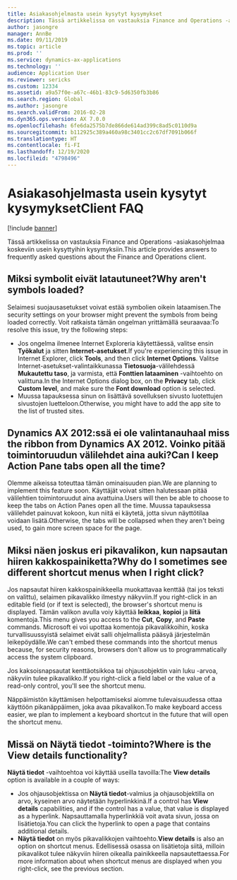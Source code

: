 ```yaml
---
title: Asiakasohjelmasta usein kysytyt kysymykset
description: Tässä artikkelissa on vastauksia Finance and Operations -asiakasohjelmaa koskeviin usein kysyttyihin kysymyksiin.
author: jasongre
manager: AnnBe
ms.date: 09/11/2019
ms.topic: article
ms.prod: ''
ms.service: dynamics-ax-applications
ms.technology: ''
audience: Application User
ms.reviewer: sericks
ms.custom: 12334
ms.assetid: a9a57f0e-a67c-46b1-83c9-5d6350fb3b86
ms.search.region: Global
ms.author: jasongre
ms.search.validFrom: 2016-02-28
ms.dyn365.ops.version: AX 7.0.0
ms.openlocfilehash: 6fe6da2575b7de866de614ad399c8ad5c0110d9a
ms.sourcegitcommit: b112925c389a460a98c3401cc2c67df7091b066f
ms.translationtype: HT
ms.contentlocale: fi-FI
ms.lasthandoff: 12/19/2020
ms.locfileid: "4798496"
---
```

# <a name="client-faq"></a><span data-ttu-id="da1e1-103">Asiakasohjelmasta usein kysytyt kysymykset</span><span class="sxs-lookup"><span data-stu-id="da1e1-103">Client FAQ</span></span>

[!include [banner](../includes/banner.md)]

<span data-ttu-id="da1e1-104">Tässä artikkelissa on vastauksia Finance and Operations -asiakasohjelmaa koskeviin usein kysyttyihin kysymyksiin.</span><span class="sxs-lookup"><span data-stu-id="da1e1-104">This article provides answers to frequently asked questions about the Finance and Operations client.</span></span>

## <a name="why-arent-symbols-loaded"></a><span data-ttu-id="da1e1-105">Miksi symbolit eivät latautuneet?</span><span class="sxs-lookup"><span data-stu-id="da1e1-105">Why aren't symbols loaded?</span></span>

<span data-ttu-id="da1e1-106">Selaimesi suojausasetukset voivat estää symbolien oikein lataamisen.</span><span class="sxs-lookup"><span data-stu-id="da1e1-106">The security settings on your browser might prevent the symbols from being loaded correctly.</span></span> <span data-ttu-id="da1e1-107">Voit ratkaista tämän ongelman yrittämällä seuraavaa:</span><span class="sxs-lookup"><span data-stu-id="da1e1-107">To resolve this issue, try the following steps:</span></span>

- <span data-ttu-id="da1e1-108">Jos ongelma ilmenee Internet Exploreria käytettäessä, valitse ensin **Työkalut** ja sitten **Internet-asetukset**.</span><span class="sxs-lookup"><span data-stu-id="da1e1-108">If you're experiencing this issue in Internet Explorer, click **Tools**, and then click **Internet Options**.</span></span> <span data-ttu-id="da1e1-109">Valitse Internet-asetukset-valintaikkunassa **Tietosuoja**-välilehdessä **Mukautettu taso**, ja varmista, että **Fonttien lataaminen** -vaihtoehto on valittuna.</span><span class="sxs-lookup"><span data-stu-id="da1e1-109">In the Internet Options dialog box, on the **Privacy** tab, click **Custom level**, and make sure the **Font download** option is selected.</span></span>
- <span data-ttu-id="da1e1-110">Muussa tapauksessa sinun on lisättävä sovelluksen sivusto luotettujen sivustojen luetteloon.</span><span class="sxs-lookup"><span data-stu-id="da1e1-110">Otherwise, you might have to add the app site to the list of trusted sites.</span></span>

## <a name="i-miss-the-ribbon-from-dynamics-ax-2012-can-i-keep-action-pane-tabs-open-all-the-time"></a><span data-ttu-id="da1e1-111">Dynamics AX 2012:ssä ei ole valintanauhaa</span><span class="sxs-lookup"><span data-stu-id="da1e1-111">I miss the ribbon from Dynamics AX 2012.</span></span> <span data-ttu-id="da1e1-112">Voinko pitää toimintoruudun välilehdet aina auki?</span><span class="sxs-lookup"><span data-stu-id="da1e1-112">Can I keep Action Pane tabs open all the time?</span></span>

<span data-ttu-id="da1e1-113">Olemme aikeissa toteuttaa tämän ominaisuuden pian.</span><span class="sxs-lookup"><span data-stu-id="da1e1-113">We are planning to implement this feature soon.</span></span> <span data-ttu-id="da1e1-114">Käyttäjät voivat sitten halutessaan pitää välilehtien toimintoruudut aina avattuina.</span><span class="sxs-lookup"><span data-stu-id="da1e1-114">Users will then be able to choose to keep the tabs on Action Panes open all the time.</span></span> <span data-ttu-id="da1e1-115">Muussa tapauksessa välilehdet painuvat kokoon, kun niitä ei käytetä, jotta sivun näyttötilaa voidaan lisätä.</span><span class="sxs-lookup"><span data-stu-id="da1e1-115">Otherwise, the tabs will be collapsed when they aren't being used, to gain more screen space for the page.</span></span>

## <a name="why-do-i-sometimes-see-different-shortcut-menus-when-i-right-click"></a><span data-ttu-id="da1e1-116">Miksi näen joskus eri pikavalikon, kun napsautan hiiren kakkospainiketta?</span><span class="sxs-lookup"><span data-stu-id="da1e1-116">Why do I sometimes see different shortcut menus when I right click?</span></span>

<span data-ttu-id="da1e1-117">Jos napsautat hiiren kakkospainikkeella muokattavaa kenttää (tai jos teksti on valittu), selaimen pikavalikko ilmestyy näkyviin.</span><span class="sxs-lookup"><span data-stu-id="da1e1-117">If you right-click in an editable field (or if text is selected), the browser's shortcut menu is displayed.</span></span> <span data-ttu-id="da1e1-118">Tämän valikon avulla voiy käyttää **leikkaa**, **kopioi** ja **liitä** komentoja.</span><span class="sxs-lookup"><span data-stu-id="da1e1-118">This menu gives you access to the **Cut**, **Copy**, and **Paste** commands.</span></span> <span data-ttu-id="da1e1-119">Microsoft ei voi upottaa komentoja pikavalikkoihin, koska turvallisuussyistä selaimet eivät salli ohjelmallista pääsyä järjestelmän leikepöydälle.</span><span class="sxs-lookup"><span data-stu-id="da1e1-119">We can't embed these commands into the shortcut menus because, for security reasons, browsers don't allow us to programmatically access the system clipboard.</span></span>

<span data-ttu-id="da1e1-120">Jos kaksoisnapsautat kenttäotsikkoa tai ohjausobjektin vain luku -arvoa, näkyviin tulee pikavalikko.</span><span class="sxs-lookup"><span data-stu-id="da1e1-120">If you right-click a field label or the value of a read-only control, you'll see the shortcut menu.</span></span>

<span data-ttu-id="da1e1-121">Näppäimistön käyttämisen helpottamiseksi aiomme tulevaisuudessa ottaa käyttöön pikanäppäimen, joka avaa pikavalikon.</span><span class="sxs-lookup"><span data-stu-id="da1e1-121">To make keyboard access easier, we plan to implement a keyboard shortcut in the future that will open the shortcut menu.</span></span>

## <a name="where-is-the-view-details-functionality"></a><span data-ttu-id="da1e1-122">Missä on Näytä tiedot -toiminto?</span><span class="sxs-lookup"><span data-stu-id="da1e1-122">Where is the View details functionality?</span></span>

<span data-ttu-id="da1e1-123">**Näytä tiedot** -vaihtoehtoa voi käyttää useilla tavoilla:</span><span class="sxs-lookup"><span data-stu-id="da1e1-123">The **View details** option is available in a couple of ways:</span></span>

- <span data-ttu-id="da1e1-124">Jos ohjausobjektissa on **Näytä tiedot**-valmius ja ohjausobjektilla on arvo, kyseinen arvo näytetään hyperlinkkinä.</span><span class="sxs-lookup"><span data-stu-id="da1e1-124">If a control has **View details** capabilities, and if the control has a value, that value is displayed as a hyperlink.</span></span> <span data-ttu-id="da1e1-125">Napsauttamalla hyperlinkkiä voit avata sivun, jossa on lisätietoja.</span><span class="sxs-lookup"><span data-stu-id="da1e1-125">You can click the hyperlink to open a page that contains additional details.</span></span>
- <span data-ttu-id="da1e1-126">**Näytä tiedot** on myös pikavalikkojen vaihtoehto.</span><span class="sxs-lookup"><span data-stu-id="da1e1-126">**View details** is also an option on shortcut menus.</span></span> <span data-ttu-id="da1e1-127">Edellisessä osassa on lisätietoja siitä, milloin pikavalikot tulee näkyviin hiiren oikealla painikkeella napsautettaessa.</span><span class="sxs-lookup"><span data-stu-id="da1e1-127">For more information about when shortcut menus are displayed when you right-click, see the previous section.</span></span>
